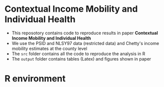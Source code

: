 
# Contextual Income Mobility and Individual Health

- This reposotory contains code to reproduce results in paper **Contextual Income Mobility and Individual Health**
- We use the PSID and NLSY97 data (restricted data) and Chetty's income mobility estimates at the county level
- The `src` folder contains all the code to reproduce the analysis in R
- The `output` folder contains tables (Latex) and figures shown in paper

# R environment